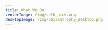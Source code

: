 ```yaml
---
title: What We Do
centerImage: /img/seth_nick.png
desktopImage: /img/philantrophy_desktop.png
---
```

